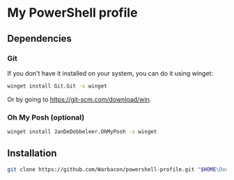 # My PowerShell profile

## Dependencies

### Git

If you don't have it installed on your system, you can do it using winget:

```sh
winget install Git.Git -s winget
```

Or by going to <https://git-scm.com/download/win>.

### Oh My Posh (optional)

```sh
winget install JanDeDobbeleer.OhMyPosh -s winget
```

## Installation

```sh
git clone https://github.com/Warbacon/powershell-profile.git "$HOME\Documents\Powershell"
```
